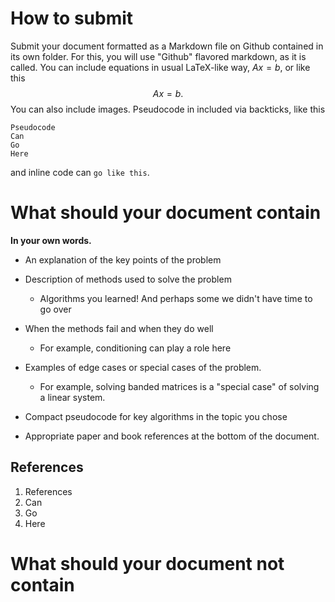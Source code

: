 # How to submit

Submit your document formatted as a Markdown file on Github contained in its own folder. 
For this, you will use "Github" flavored markdown, as it is called. 
You can include equations in usual LaTeX-like way, $Ax=b$, or like this
$$Ax=b.$$
You can also include images.
Pseudocode in included via backticks, like this
```
Pseudocode
Can
Go 
Here
```
and inline code can `go like this`.

# What should your document contain

__In your own words.__

* An explanation of the key points of the problem

* Description of methods used to solve the problem
	* Algorithms you learned! And perhaps some we didn't have time to go over

* When the methods fail and when they do well
	* For example, conditioning can play a role here

* Examples of edge cases or special cases of the problem. 
	* For example, solving banded matrices is a "special case" of solving a linear system.

* Compact pseudocode for key algorithms in the topic you chose

* Appropriate paper and book references at the bottom of the document.

## References

1. References
2. Can
3. Go
4. Here

# What should your document not contain
